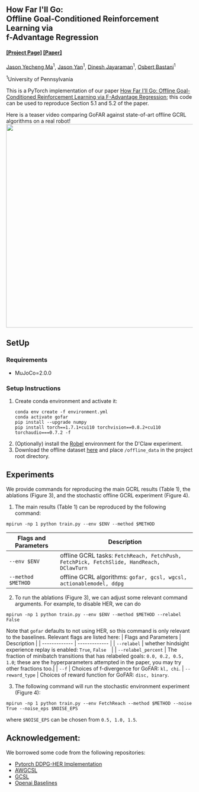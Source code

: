 ## How Far I'll Go:</br>Offline Goal-Conditioned Reinforcement Learning via </br>f-Advantage Regression

#### [[Project Page]](https://jasonma2016.github.io/GoFAR/) [[Paper]](https://arxiv.org/abs/2206.03023)

[Jason Yecheng Ma](https://www.seas.upenn.edu/~jasonyma/)<sup>1</sup>, [Jason Yan](https://www.linkedin.com/in/jasyan/)<sup>1</sup>, [Dinesh Jayaraman](https://www.seas.upenn.edu/~dineshj/)<sup>1</sup>, [Osbert Bastani](https://obastani.github.io/)<sup>1</sup>

<sup>1</sup>University of Pennsylvania

This is a PyTorch implementation of our paper [How Far I'll Go: Offline Goal-Conditioned Reinforcement Learning via F-Advantage Regression](); this code can be used to reproduce Section 5.1 and 5.2 of the paper. 

Here is a teaser video comparing GoFAR against state-of-art offline GCRL algorithms on a real robot!
<img src="media/dclawturn_policies.gif" width="550">

## SetUp
### Requirements
- MuJoCo=2.0.0

### Setup Instructions
1. Create conda environment and activate it:
     ```
     conda env create -f environment.yml
     conda activate gofar
     pip install --upgrade numpy
     pip install torch==1.7.1+cu110 torchvision==0.8.2+cu110 torchaudio===0.7.2 -f 
2. (Optionally) install the [Robel](https://github.com/google-research/robel) environment for the D'Claw experiment.
3. Download the offline dataset [here](https://drive.google.com/file/d/1WPorPDjS1ZRornhvxBlGlp_ZlZvWTO38/view?usp=sharing) and place ```/offline_data``` in the project root directory.

## Experiments
We provide commands for reproducing the main GCRL results (Table 1), the ablations (Figure 3), and the stochastic offline GCRL experiment (Figure 4). 

1. The main results (Table 1) can be reproduced by the following command:
```
mpirun -np 1 python train.py --env $ENV --method $METHOD
```
| Flags and Parameters  | Description |
| ------------- | ------------- |
| ``--env $ENV``  | offline GCRL tasks: ```FetchReach, FetchPush, FetchPick, FetchSlide, HandReach, DClawTurn```|
| ``--method $METHOD``  | offline GCRL algorithms: ```gofar, gcsl, wgcsl, actionablemodel, ddpg```|

2. To run the ablations (Figure 3), we can adjust some relevant command arguments. For example, to disable HER, we can do
```
mpirun -np 1 python train.py --env $ENV --method $METHOD --relabel False
```
Note that ```gofar``` defaults to not using HER, so this command is only relevant to the baselines. Relevant flags are listed here:
| Flags and Parameters  | Description |
| ------------- | ------------- |
| ``--relabel``  | whether hindsight experience replay is enabled: ``True``, ``False  ``|
| ``--relabel_percent``  | The fraction of minibatch transitions that has relabeled goals: ``0.0, 0.2, 0.5, 1.0``; these are the hyperparameters attempted in the paper, you may try other fractions too.|
| ``--f``  | Choices of f-divergence for GoFAR: ``kl, chi``.
| ``--reward_type``  | Choices of reward function for GoFAR: ``disc, binary``.

3. The following command will run the stochastic environment experiment (Figure 4):
```
mpirun -np 1 python train.py --env FetchReach --method $METHOD --noise True --noise_eps $NOISE_EPS
```
where ```$NOISE_EPS``` can be chosen from ```0.5, 1.0, 1.5```.

## Acknowledgement:
We borrowed some code from the following repositories:
- [Pytorch DDPG-HER Implementation](https://github.com/TianhongDai/hindsight-experience-replay)
- [AWGCSL](https://github.com/YangRui2015/AWGCSL)
- [GCSL](https://github.com/dibyaghosh/gcsl)
- [Openai Baselines](https://github.com/openai/baselines)
